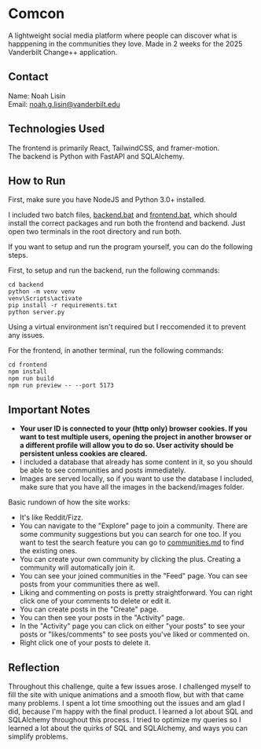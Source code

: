# Comcon 

A lightweight social media platform where people can discover what is happpening in the communities they love. Made in 2 weeks for the 2025 Vanderbilt Change++ application.

## Contact

Name: Noah Lisin  
Email: noah.g.lisin@vanderbilt.edu

## Technologies Used

The frontend is primarily React, TailwindCSS, and framer-motion.  
The backend is Python with FastAPI and SQLAlchemy.

## How to Run

First, make sure you have NodeJS and Python 3.0+ installed.  

I included two batch files, [backend.bat](https://github.com/noahl25/comcon/blob/main/backend.bat) and [frontend.bat](https://github.com/noahl25/comcon/blob/main/frontend.bat), which should install the correct packages and run both the frontend and backend. Just open two terminals in the root directory and run both.

If you want to setup and run the program yourself, you can do the following steps.  

First, to setup and run the backend, run the following commands:
```
cd backend
python -m venv venv
venv\Scripts\activate
pip install -r requirements.txt
python server.py
```
Using a virtual environment isn't required but I reccomended it to prevent any issues.  

For the frontend, in another terminal, run the following commands:
```
cd frontend
npm install
npm run build
npm run preview -- --port 5173
```

## Important Notes

- **Your user ID is connected to your (http only) browser cookies. If you want to test multiple users, opening the project in another browser or a different profile will allow you to do so. User activity should be persistent unless cookies are cleared.**
- I included a database that already has some content in it, so you should be able to see communities and posts immediately.
- Images are served locally, so if you want to use the database I included, make sure that you have all the images in the backend/images folder.

Basic rundown of how the site works:
- It's like Reddit/Fizz.
- You can navigate to the "Explore" page to join a community. There are some community suggestions but you can search for one too. If you want to test the search feature you can go to [communities.md](https://github.com/noahl25/comcon/blob/main/communities.md) to find the existing ones.
- You can create your own community by clicking the plus. Creating a community will automatically join it.
- You can see your joined communities in the "Feed" page. You can see posts from your communities there as well.
- Liking and commenting on posts is pretty straightforward. You can right click one of your comments to delete or edit it.
- You can create posts in the "Create" page.
- You can then see your posts in the "Activity" page.
- In the "Activity" page you can click on either "your posts" to see your posts or "likes/comments" to see posts you've liked or commented on.
- Right click one of your posts to delete it.

## Reflection

Throughout this challenge, quite a few issues arose. I challenged myself to fill the site with unique animations and a smooth flow, but with that came many problems. I spent a lot time smoothing out the issues and am glad I did, because I'm happy with the final product. I learned a lot about SQL and SQLAlchemy throughout this process. I tried to optimize my queries so I learned a lot about the quirks of SQL and SQLAlchemy, and ways you can simplify problems.
